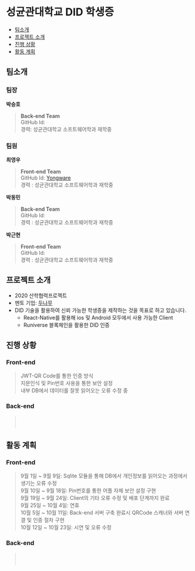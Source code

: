 # 성균관대학교 DID 학생증
 * [팀소개](#Members)
 * [프로젝트 소개](#about_project)
 * [진행 상황](#now)
 * [활동 계획](#plan)

## <div id = "Members">팀소개</div>
### 팀장
**박승호**
> **Back-end Team**<br>
> GitHub Id: <br>
> 경력: 성균관대학교 소프트웨어학과 재학중<br>

### 팀원
**최영우**
> **Front-end Team**<br>
> GitHub Id: [Yongware](https://github.com/yongware) <br>
> 경력 : 성균관대학교 소프트웨어학과 재학중<br>

**박동민**
> **Back-end Team**<br>
> GitHub Id: <br>
> 경력 : 성균관대학교 소프트웨어학과 재학중<br>

**박근현**
> **Front-end Team**<br>
> GitHub Id: <br>
> 경력 : 성균관대학교 소프트웨어학과 재학중<br>

## <div id = "about_project">프로젝트 소개</div>
 * 2020 산학협력프로젝트
 * 멘토 기업: [두나무](https://dunamu.com/views/01_main_ko.html)
 * DID 기술을 활용하여 신뢰 가능한 학생증을 제작하는 것을 목표로 하고 있습니다.
   * React-Native를 활용해 ios 및 Android 모두에서 사용 가능한 Client
   * Runiverse 블록체인을 활용한 DID 인증


## <div id= "now">진행 상황</div>
 ### Front-end
  > JWT-QR Code를 통한 인증 방식<br>
  > 지문인식 및 Pin번호 사용을 통한 보안 설정<br>
  > 내부 DB에서 데이터를 잘못 읽어오는 오류 수정 중<br>
  
 ### Back-end
  > <br>
  > <br>
  
## <div id="plan">활동 계획</div>
  ### Front-end
   > 9월 1일 ~ 9월 9일: Sqlite 모듈을 통해 DB에서 개인정보를 읽어오는 과정에서 생기는 오류 수정 <br>
   > 9월 10일 ~ 9월 18일: Pin번호를 통한 어플 자체 보안 설정 구현 <br>
   > 9월 19일 ~ 9월 24일: Client의 기타 오류 수정 및 배포 단계까지 완료<br>
   > 9월 25일 ~ 10월 4일: 연휴<br>
   > 10월 5일 ~ 10월 11일: Back-end 서버 구축 완료시 QRCode 스캐너와 서버 연결 및 인증 절차 구현<br>
   > 10월 12일 ~ 10월 23일: 시연 및 오류 수정<br>
  ### Back-end
   > <br>
   > <br>
